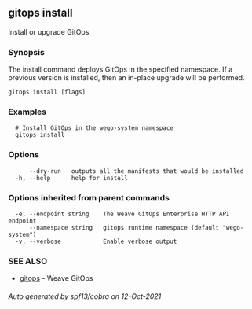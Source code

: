 ## gitops install

Install or upgrade GitOps

### Synopsis

The install command deploys GitOps in the specified namespace.
If a previous version is installed, then an in-place upgrade will be performed.

```
gitops install [flags]
```

### Examples

```
  # Install GitOps in the wego-system namespace
  gitops install
```

### Options

```
      --dry-run   outputs all the manifests that would be installed
  -h, --help      help for install
```

### Options inherited from parent commands

```
  -e, --endpoint string    The Weave GitOps Enterprise HTTP API endpoint
      --namespace string   gitops runtime namespace (default "wego-system")
  -v, --verbose            Enable verbose output
```

### SEE ALSO

* [gitops](gitops.md)	 - Weave GitOps

###### Auto generated by spf13/cobra on 12-Oct-2021
